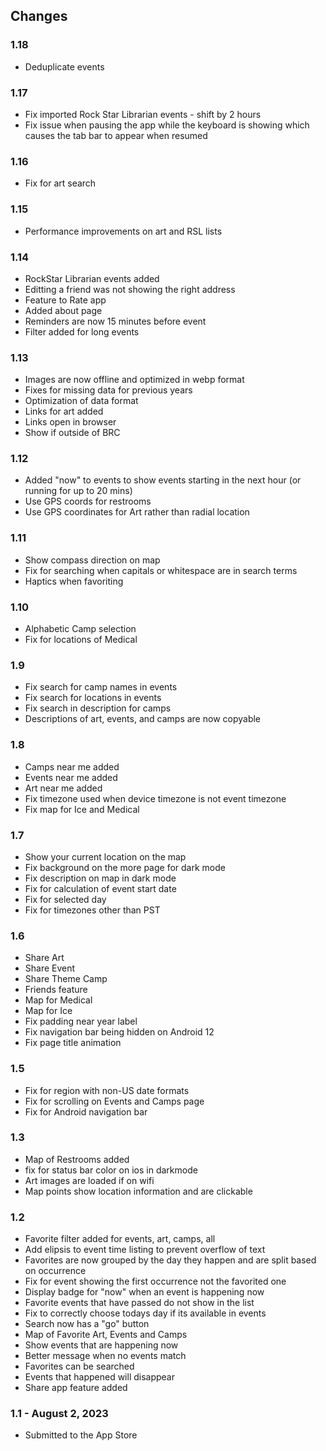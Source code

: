 ## Changes
### 1.18
- Deduplicate events

### 1.17
- Fix imported Rock Star Librarian events - shift by 2 hours
- Fix issue when pausing the app while the keyboard is showing which causes the tab bar to appear when resumed

### 1.16
- Fix for art search

### 1.15
- Performance improvements on art and RSL lists

### 1.14
- RockStar Librarian events added
- Editting a friend was not showing the right address
- Feature to Rate app
- Added about page
- Reminders are now 15 minutes before event
- Filter added for long events

### 1.13
- Images are now offline and optimized in webp format
- Fixes for missing data for previous years
- Optimization of data format
- Links for art added
- Links open in browser
- Show if outside of BRC

### 1.12
- Added "now" to events to show events starting in the next hour (or running for up to 20 mins)
- Use GPS coords for restrooms
- Use GPS coordinates for Art rather than radial location

### 1.11
- Show compass direction on map
- Fix for searching when capitals or whitespace are in search terms
- Haptics when favoriting

### 1.10
- Alphabetic Camp selection
- Fix for locations of Medical

### 1.9
- Fix search for camp names in events
- Fix search for locations in events
- Fix search in description for camps
- Descriptions of art, events, and camps are now copyable

### 1.8
- Camps near me added
- Events near me added
- Art near me added
- Fix timezone used when device timezone is not event timezone
- Fix map for Ice and Medical

### 1.7
- Show your current location on the map
- Fix background on the more page for dark mode
- Fix description on map in dark mode
- Fix for calculation of event start date
- Fix for selected day
- Fix for timezones other than PST

### 1.6
- Share Art
- Share Event
- Share Theme Camp
- Friends feature
- Map for Medical
- Map for Ice
- Fix padding near year label
- Fix navigation bar being hidden on Android 12
- Fix page title animation

### 1.5
- Fix for region with non-US date formats
- Fix for scrolling on Events and Camps page
- Fix for Android navigation bar

### 1.3
- Map of Restrooms added
- fix for status bar color on ios in darkmode
- Art images are loaded if on wifi
- Map points show location information and are clickable

### 1.2
- Favorite filter added for events, art, camps, all
- Add elipsis to event time listing to prevent overflow of text
- Favorites are now grouped by the day they happen and are split based on occurrence
- Fix for event showing the first occurrence not the favorited one
- Display badge for "now" when an event is happening now
- Favorite events that have passed do not show in the list
- Fix to correctly choose todays day if its available in events
- Search now has a "go" button
- Map of Favorite Art, Events and Camps
- Show events that are happening now
- Better message when no events match
- Favorites can be searched
- Events that happened will disappear
- Share app feature added

### 1.1 - August 2, 2023
- Submitted to the App Store
